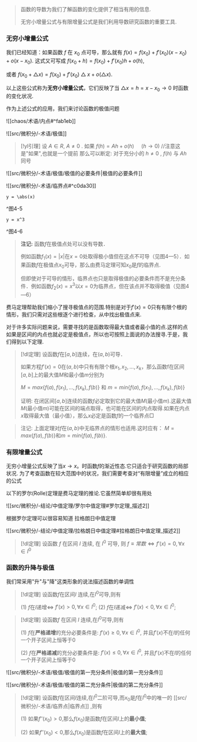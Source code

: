 

> 函数的导数为我们了解函数的变化提供了相当有用的信息.
> 
> 无穷小增量公式与有限增量公式是我们利用导数研究函数的重要工具.


### 无穷小增量公式


我们已经知道：如果函数 $f$ 在 $x_0$ 点可导，那么就有
$f(x)=f(x_0)+f'(x_0)(x-x_0)+o(x-x_0).$
这式又可写成
$f(x_0+h)=f(x_0)+f'(x_0)h+o(h),$

或者
$f(x_0+△x)=f(x_0)+f'(x_0)△x+o(△x).$

以上这些公式称为**无穷小增量公式**，它们反映了当
$△x=h=x-x_0 → 0$ 时函数的变化状况.

作为上述公式的应用，我们来讨论函数的极值问题

![[chaos/术语/内点#^fab1eb]]

![[src/微积分/-术语/极值]]


> [!yl引理] 
> 设 $A\in R, ~A\not = 0$ . 如果
> $f(h)=Ah+o(h) ~~~~~(h\to 0)$    //注意这是"如果",也就是一个提前
> 那么可以断定: 对于充分小的 $h \not = 0$ , $f(h)$ 与 $Ah$  同号

![[src/微积分/-术语/极值/极值的必要条件|极值的必要条件]]

![[src/微积分/-术语/临界点#^c0da30]]


```desmos-graph
y = \abs(x)
```
^图4-5

```desmos-graph
y = x^3
```
^图4-6

> **注记:**
> 函数$f$在极值点处可以没有导数．
> 
> 例如函数$f_1(x)=|x|$在$x=0$处取得极小值但在这点不可导（见图4—5）．如果函数$f$在极值点$x_0$可导，那么由费马定理可知$x_0$是$f$的临界点.
> 
> 但即使对于可导的情形，临界点也只是取得极值的必要条件而不是充分条件．例如函数$f_2(x)=x^3$以$x=0$为临界点，但在该点并不取得极值（见图4—6）

费马定理帮助我们缩小了搜寻极值点的范围.特别是对于$f'(x)=0$只有有限个根的情形，我们只需对这些根逐个进行检查，从中找出极值点来.

对于许多实际问题来说，需要寻找的是函数取得最大值或者最小值的点.这样的点如果是区间的内点也就必定是极值点，所以也可按照上面说的办法搜寻.于是，我们得到以下定理.


> [!dl定理] 
> 设函数$f$在$[a,b]$连续，在$(a,b)$可导．
> 
> 如果方程$f'(x)=0$在$(a,b)$中只有有限个根$x_1,x_2,...,x_k$，那么函数f在区间$[a,b]$上的最大值$M$和最小值$m$分别为
> 
> $M=max\{f(a),f(x_1),...,f(x_k),f(b)\}$ 和
> $m=min\{f(a),f(x_1),...,f(x_k),f(b)\}$
> 
> 证明:
> 在闭区间$[a,b]$连续的函数$f$必定取到它的最大值$M$(最小值$m$).这最大值$M$(最小值$m$)可能在区间的端点取得，也可能在区间的内点取得.如果在内点$x$取得最大值（最小值），那么$x$必定是函数$f$的一个临界点□

> 注记:
> 上面定理对$f$在$(a,b)$中无临界点的情形也适用.这时应有：
> $M=max\{f(a),f(b)\}$和$m = min\{f(a), f(b)\}.$



### 有限增量公式

无穷小增量公式反映了当$x→x$。时函数$f$的渐近性态.它只适合于研究函数的局部状况.
为了考查函数在较大范围中的状况，我们需要考查对“有限增量”成立的相应的公式

以下的罗尔(Rolle)定理是费马定理的推论.它虽然简单却很有用处

![[src/微积分/-结论/中值定理/罗尔中值定理#罗尔定理_描述2]]

根据罗尔定理可以很容易知道 拉格朗日中值定理

![[src/微积分/-结论/中值定理/拉格朗日中值定理#拉格朗日中值定理_描述2]]

> [!dl定理] 
> 设函数 $f$ 在区间 $I$ 连续, 在 $I^0$ 可导, 则
> $f\equiv 常数 \Longleftrightarrow f'(x) = 0 ,  \forall x\in I^{0}$


### 函数的升降与极值

我们常采用"升"与"降"这类形象的说法描述函数的单调性

> [!dl定理] 
> 设函数$f$在区间$I$ 连续,在$I^{0}$可导,则有
> 
> (1) $f$在$I$递增$\Longleftrightarrow$ $f'(x)>0,\forall x\in I^{0}$;
> (2) $f$在$I$递减$\Longleftrightarrow$ $f'(x)<0,\forall x\in I^{0}$;

> [!dl定理] 
> 设函数$f$ 在区间 $I$ 连续,在$I^{0}$可导,则有
> 
> (1) $f$在**严格递增**的充分必要条件是:
> $f'(x)\geq0,\forall x\in I^{0}$,
> 并且$f'(x)$不在$I$的任何一个开子区间上恒等于0
> 
> (2) $f$在**严格递减**的充分必要条件是:
> $f'(x)\leq0,\forall x\in I^{0}$,
> 并且$f'(x)$不在$I$的任何一个开子区间上恒等于0

![[src/微积分/-术语/极值/极值的第一充分条件|极值的第一充分条件]]

![[src/微积分/-术语/极值/极值的第二充分条件|极值的第二充分条件]]

> [!dl定理]
> 设函数$f$在区间$I$连续,在$I^{0}$二阶可导,而$x_{0}$是$f$在$I^{0}$中的唯一的 [[src/微积分/-术语/临界点|临界点]] ,则有
> 
> (1) 如果$f''(x_{0})>0$,那么$f(x_{0})$是函数$f$在区间$I$上的**最小值**;
> 
> (2) 如果$f''(x_{0})<0$,那么$f(x_{0})$是函数$f$在区间$I$上的**最大值**;
> 




